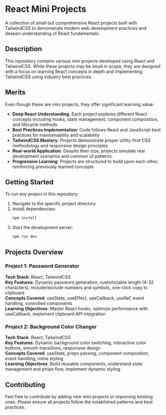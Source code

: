 # React Mini Projects

A collection of small but comprehensive React projects built with TailwindCSS to demonstrate modern web development practices and deepen understanding of React fundamentals.

## Description

This repository contains various mini projects developed using React and TailwindCSS. While these projects may be small in scope, they are designed with a focus on learning React concepts in depth and implementing TailwindCSS using industry best practices.

## Merits

Even though these are mini projects, they offer significant learning value:

- **Deep React Understanding**: Each project explores different React concepts including hooks, state management, component composition, and lifecycle methods
- **Best Practices Implementation**: Code follows React and JavaScript best practices for maintainability and scalability
- **TailwindCSS Mastery**: Projects demonstrate proper utility-first CSS methodology and responsive design principles
- **Real-world Application**: Despite their size, projects simulate real development scenarios and common UI patterns
- **Progressive Learning**: Projects are structured to build upon each other, reinforcing previously learned concepts

## Getting Started

To run any project in this repository:

1. Navigate to the specific project directory
2. Install dependencies:
    ```bash
    npm install
    ```
3. Start the development server:
    ```bash
    npm run dev
    ```

## Projects Overview

### Project 1: Password Generator
**Tech Stack**: React, TailwindCSS  
**Key Features**: Dynamic password generation, customizable length (4-32 characters), include/exclude numbers and symbols, one-click copy to clipboard  
**Concepts Covered**: useState, useEffect, useCallback, useRef, event handling, controlled components  
**Learning Objectives**: Master React hooks, optimize performance with useCallback, implement clipboard API integration

### Project 2: Background Color Changer
**Tech Stack**: React, TailwindCSS  
**Key Features**: Dynamic background color switching, interactive color buttons, smooth transitions, responsive design  
**Concepts Covered**: useState, props passing, component composition, event handling, inline styling  
**Learning Objectives**: Build reusable components, understand state management and props flow, implement dynamic styling

## Contributing

Feel free to contribute by adding new mini projects or improving existing ones. Please ensure all projects follow the established patterns and best practices.